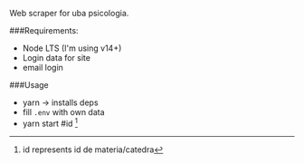 Web scraper for uba psicologia.

###Requirements:

 - Node LTS (I'm using v14+)
 - Login data for site
 - email login


###Usage

 - yarn -> installs deps
 - fill `.env` with own data
 - yarn start #id [^1]


[^1]: id represents id de materia/catedra
